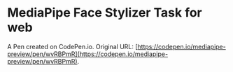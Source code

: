 # MediaPipe Face Stylizer Task for web

A Pen created on CodePen.io. Original URL: [https://codepen.io/mediapipe-preview/pen/wvRBPmR](https://codepen.io/mediapipe-preview/pen/wvRBPmR).

